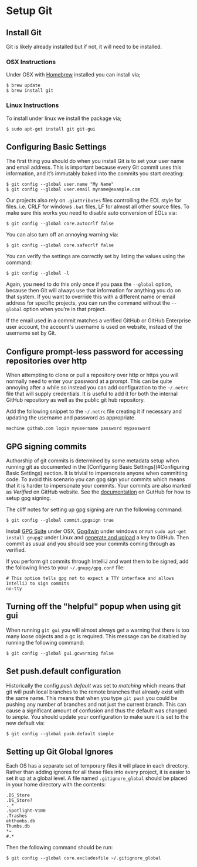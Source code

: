 # Setup Git

## Install Git

Git is likely already installed but if not, it will need to be installed.

### OSX Instructions

Under OSX with [Homebrew](Homebrew.md) installed you can install via;

    $ brew update
    $ brew install git

### Linux Instructions

To install under linux we install the package via;

    $ sudo apt-get install git git-gui

## Configuring Basic Settings

The first thing you should do when you install Git is to set your user name and email address. This is important
because every Git commit uses this information, and it’s immutably baked into the commits you start creating:

    $ git config --global user.name "My Name"
    $ git config --global user.email myname@example.com

Our projects also rely on `.giattributes` files controlling the EOL style for files. i.e. CRLF for windows `.bat`
files, LF for almost all other source files. To make sure this works you need to disable auto conversion of EOLs
via:

    $ git config --global core.autocrlf false

You can also turn off an annoying warning via:

    $ git config --global core.safecrlf false

You can verify the settings are correctly set by listing the values using the command:

    $ git config --global -l

Again, you need to do this only once if you pass the `--global` option, because then Git will always use that
information for anything you do on that system. If you want to override this with a different name or email
address for specific projects, you can run the command without the `--global` option when you’re in that project.

If the email used in a commit matches a verified GitHub or GitHub Enterprise user account, the account's username
is used on website, instead of the username set by Git.

## Configure prompt-less password for accessing repositories over http

When attempting to clone or pull a repository over http or https you will normally need to enter your password
at a prompt. This can be quite annoying after a while so instead you can add configuration to the ``~/.netrc``
file that will supply credentials. It is useful to add it for both the internal GitHub repository as well as the
public git hub repository.

Add the following snippet to the ``~/.netrc`` file creating it if necessary and updating the username and password
as appropriate.

    machine github.com login myusername password mypassword

## GPG signing commits

Authorship of git commits is determined by some metadata setup when running git as documented in the
[Configuring Basic Settings](#Configuring Basic Settings) section. It is trivial to impersonate anyone
when committing code. To avoid this scenario you can gpg sign your commits which means that it is harder
to impersonate your commits. Your commits are also marked as _Verified_ on GitHub website. See the
[documentation](https://help.github.com/articles/signing-commits-using-gpg/) on GutHub for how to setup
gpg signing.

The cliff notes for setting up gpg signing are run the following command:

    $ git config --global commit.gpgsign true

Install [GPG Suite](https://gpgtools.org/) under OSX, [Gpg4win](https://www.gpg4win.org/) under windows
or run `sudo apt-get install gnupg2` under Linux and [generate and upload](https://help.github.com/articles/generating-a-new-gpg-key/)
 a key to GitHub. Then commit as usual and you should see your commits coming through as verified.

If you perform git commits through IntelliJ and want them to be signed, add the following lines to your
`~/.gnupg/gpg.conf` file:

    # This option tells gpg not to expect a TTY interface and allows IntelliJ to sign commits
    no-tty

## Turning off the "helpful" popup when using git gui

When running `git gui` you will almost always get a warning that there is too many loose objects and a gc
is required. This message can be disabled by running the following command:

    $ git config --global gui.gcwarning false

## Set push.default configuration

Historically the config _push.default_ was set to _matching_ which means that git will push local branches
to the remote branches that already exist with the same name. This means that when you type `git push` you
could be pushing any number of branches and not just the current branch. This can cause a significant amount
of confusion and thus the default was changed to _simple_. You should update your configuration to make sure
it is set to the new default via:

    $ git config --global push.default simple

## Setting up Git Global Ignores

Each OS has a separate set of temporary files it will place in each directory. Rather than adding
ignores for all these files into every project, it is easier to set it up at a global level. A
file named `.gitignore_global` should be placed in your home directory with the contents:

    .DS_Store
    .DS_Store?
    ._*
    .Spotlight-V100
    .Trashes
    ehthumbs.db
    Thumbs.db
    *~
    #.*

Then the following command should be run:

    $ git config --global core.excludesfile ~/.gitignore_global
